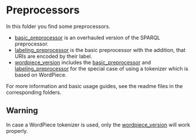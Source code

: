 # Preprocessors
In this folder you find some preprocessors.
- [basic_preprocessor](basic_preprocessor/README.md) is an overhauled version of the SPARQL preprocessor.
- [labeling_preprocessor](labeling_preprocessor/README.md) is the basic preprocessor with the addition, that URIs are encoded by their 
  label.
- [wordpiece_version](wordpiece_version/README.md) includes the [basic_preprocessor](basic_preprocessor/README.md) and 
[labeling_preprocessor](labeling_preprocessor/README.md) for the special case of using a 
tokenizer which is based on WordPiece.

For more information and basic usage guides, see the readme files in the corresponding folders.

## Warning
In case a WordPiece tokenizer is used, only the [wordpiece_version](wordpiece_version/README.md) will work properly.
